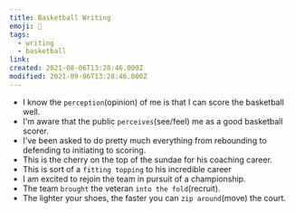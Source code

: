 ```yaml
---
title: Basketball Writing
emoji: 🏀
tags:
  - writing
  - basketball
link:
created: 2021-08-06T13:28:46.000Z
modified: 2021-09-06T13:28:46.000Z
---
```


- I know the `perception`(opinion) of me is that I can score the basketball well.
- I'm aware that the public `perceives`(see/feel) me as a good basketball scorer.
- I've been asked to do pretty much everything from rebounding to defending to initiating to scoring.
- This is the cherry on the top of the sundae for his coaching career.
- This is sort of a `fitting topping` to his incredible career
- I am excited to rejoin the team in pursuit of a championship.
- The team `brought` the veteran `into the fold`(recruit).
- The lighter your shoes, the faster you can `zip around`(move) the court.
